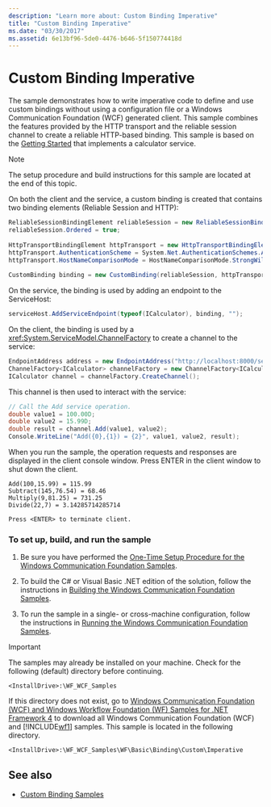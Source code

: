 ```yaml
---
description: "Learn more about: Custom Binding Imperative"
title: "Custom Binding Imperative"
ms.date: "03/30/2017"
ms.assetid: 6e13bf96-5de0-4476-b646-5f150774418d
---
```

# Custom Binding Imperative

The sample demonstrates how to write imperative code to define and use custom bindings without using a configuration file or a Windows Communication Foundation (WCF) generated client. This sample combines the features provided by the HTTP transport and the reliable session channel to create a reliable HTTP-based binding. This sample is based on the [Getting Started](getting-started-sample.md) that implements a calculator service.  
  
> [!NOTE]
> The setup procedure and build instructions for this sample are located at the end of this topic.  
  
 On both the client and the service, a custom binding is created that contains two binding elements (Reliable Session and HTTP):  

```csharp
ReliableSessionBindingElement reliableSession = new ReliableSessionBindingElement();  
reliableSession.Ordered = true;  
  
HttpTransportBindingElement httpTransport = new HttpTransportBindingElement();  
httpTransport.AuthenticationScheme = System.Net.AuthenticationSchemes.Anonymous;  
httpTransport.HostNameComparisonMode = HostNameComparisonMode.StrongWildcard;  
  
CustomBinding binding = new CustomBinding(reliableSession, httpTransport);  
```
  
 On the service, the binding is used by adding an endpoint to the ServiceHost:  

```csharp
serviceHost.AddServiceEndpoint(typeof(ICalculator), binding, "");  
```

 On the client, the binding is used by a <xref:System.ServiceModel.ChannelFactory> to create a channel to the service:  

```csharp
EndpointAddress address = new EndpointAddress("http://localhost:8000/servicemodelsamples/service");  
ChannelFactory<ICalculator> channelFactory = new ChannelFactory<ICalculator>(binding, address);  
ICalculator channel = channelFactory.CreateChannel();  
```

 This channel is then used to interact with the service:  

```csharp
// Call the Add service operation.  
double value1 = 100.00D;  
double value2 = 15.99D;  
double result = channel.Add(value1, value2);  
Console.WriteLine("Add({0},{1}) = {2}", value1, value2, result);  
```

 When you run the sample, the operation requests and responses are displayed in the client console window. Press ENTER in the client window to shut down the client.  
  
```console  
Add(100,15.99) = 115.99  
Subtract(145,76.54) = 68.46  
Multiply(9,81.25) = 731.25  
Divide(22,7) = 3.14285714285714  
  
Press <ENTER> to terminate client.  
```  
  
### To set up, build, and run the sample  
  
1. Be sure you have performed the [One-Time Setup Procedure for the Windows Communication Foundation Samples](one-time-setup-procedure-for-the-wcf-samples.md).  
  
2. To build the C# or Visual Basic .NET edition of the solution, follow the instructions in [Building the Windows Communication Foundation Samples](building-the-samples.md).  
  
3. To run the sample in a single- or cross-machine configuration, follow the instructions in [Running the Windows Communication Foundation Samples](running-the-samples.md).  
  
> [!IMPORTANT]
> The samples may already be installed on your machine. Check for the following (default) directory before continuing.  
>
> `<InstallDrive>:\WF_WCF_Samples`  
>
> If this directory does not exist, go to [Windows Communication Foundation (WCF) and Windows Workflow Foundation (WF) Samples for .NET Framework 4](https://www.microsoft.com/download/details.aspx?id=21459) to download all Windows Communication Foundation (WCF) and [!INCLUDE[wf1](../../../../includes/wf1-md.md)] samples. This sample is located in the following directory.  
>
> `<InstallDrive>:\WF_WCF_Samples\WF\Basic\Binding\Custom\Imperative`  
  
## See also

- [Custom Binding Samples](custom-binding.md)
